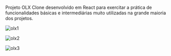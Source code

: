 Projeto OLX Clone desenvolvido em React para exercitar a prática de funcionalidades básicas e intermediárias muito utilizadas na grande maioria dos projetos. 

![olx1](https://user-images.githubusercontent.com/78752003/181860291-32f564aa-4178-4d9d-b05d-59c4aada1554.jpg)

![olx2](https://user-images.githubusercontent.com/78752003/181860299-c16faee8-b8c1-47c7-a529-5eeba60a3ff6.jpg)

![olx3](https://user-images.githubusercontent.com/78752003/181860309-d123aebf-dd29-4161-8e60-f3f15f4a6aae.jpg)
